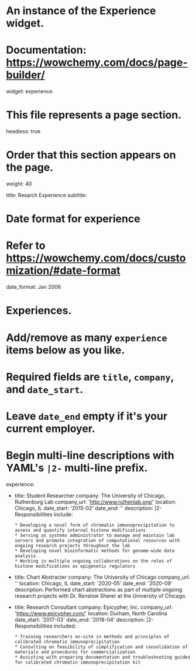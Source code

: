 # An instance of the Experience widget.
# Documentation: https://wowchemy.com/docs/page-builder/
widget: experience

# This file represents a page section.
headless: true

# Order that this section appears on the page.
weight: 40

title: Resarch Experience
subtitle:

# Date format for experience
#   Refer to https://wowchemy.com/docs/customization/#date-format
date_format: Jan 2006

# Experiences.
#   Add/remove as many `experience` items below as you like.
#   Required fields are `title`, `company`, and `date_start`.
#   Leave `date_end` empty if it's your current employer.
#   Begin multi-line descriptions with YAML's `|2-` multi-line prefix.
experience:
  - title: Student Researcher
    company: The University of Chicago, Ruthenburg Lab
    company_url: 'http://www.ruthenlab.org/'
    location: Chicago, IL
    date_start: '2015-02'
    date_end: ''
    description: |2-
        Responsibilities include:
        
        * Developing a novel form of chromatin immunoprecipitation to assess and quantify internal histone modifications
        * Serving as systems administrator to manage and maintain lab servers and promote integration of computational resources with ongoing research projects throughout the lab
        * Developing novel bioinformatic methods for genome-wide data analysis
		* Working in multiple ongoing collaborations on the roles of histone modifications as epigenetic regulators
        
  - title: Chart Abstracter
    company: The University of Chicago
    company_url: ''
    location: Chicago, IL
    date_start: '2020-05'
    date_end: '2020-09'
    description: Performed chart abstractions as part of multiple ongoing research projects with Dr. Renslow Sherer at the University of Chicago.

  - title: Research Consultant
	company: Epicypher, Inc.
	company_url: 'https://www.epicypher.com/'
	location: Durham, North Carolina
	date_start: '2017-03'
	date_end: '2018-04'
	description: |2-
        Responsibilities included:

		* Training researchers on-site in methods and principles of calibrated chromatin immunoprecipitation
		* Consulting on feasibility of simplification and consolidation of materials and proecdures for commercialization
		* Assisting with preparing documentation and troubleshooting guides for calibrated chromatin immunoprecipitation kit
